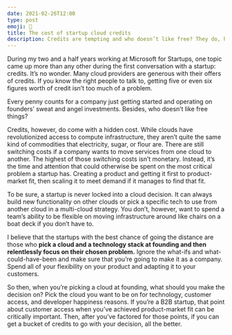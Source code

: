 ```yaml
---
date: 2021-02-26T12:00
type: post
emoji: 🚀
title: The cost of startup cloud credits
description: Credits are tempting and who doesn’t like free? They do, however, come with a cost that might hurt later if you’re not paying attention up front.
---
```


During my two and a half years working at Microsoft for Startups, one topic came up more than any other during the first conversation with a startup: credits. It’s no wonder. Many cloud providers are generous with their offers of credits. If you know the right people to talk to, getting five or even six figures worth of credit isn’t too much of a problem.

Every penny counts for a company just getting started and operating on founders’ sweat and angel investments. Besides, who doesn’t like free things?

Credits, however, do come with a hidden cost. While clouds have revolutionized access to compute infrastructure, they aren’t quite the same kind of commodities that electricity, sugar, or flour are. There are still switching costs if a company wants to move services from one cloud to another. The highest of those switching costs isn’t monetary. Instead, it’s the time and attention that could otherwise be spent on the most critical problem a startup has. Creating a product and getting it first to product-market fit, then scaling it to meet demand if it manages to find that fit.

To be sure, a startup is never locked into a cloud decision. It can always build new functionality on other clouds or pick a specific tech to use from another cloud in a multi-cloud strategy. You don’t, however, want to spend a team’s ability to be flexible on moving infrastructure around like chairs on a boat deck if you don’t have to.

I believe that the startups with the best chance of going the distance are those who **pick a cloud and a technology stack at founding and then relentlessly focus on their chosen problem.** Ignore the what-ifs and what-could-have-been and make sure that you’re going to make it as a company. Spend all of your flexibility on your product and adapting it to your customers.

So then, when you’re picking a cloud at founding, what should you make the decision on? Pick the cloud you want to be on for technology, customer access, and developer happiness reasons. If you’re a B2B startup, that point about customer access when you’ve achieved product-market fit can be critically important. Then, after you’ve factored for those points, if you can get a bucket of credits to go with your decision, all the better.
